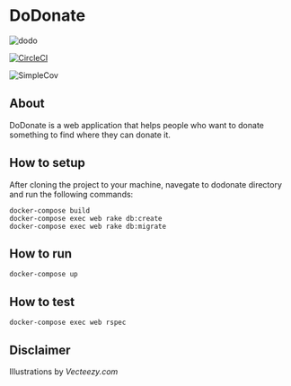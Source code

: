 # DoDonate
![dodo](https://i.imgur.com/Qx6aIEb.jpg)

[![CircleCI](https://circleci.com/bb/doislan/dodonate.svg?style=shield)](https://circleci.com/bb/doislan/dodonate)

![SimpleCov](https://bitbucket.org/doislan/dodonate/raw/master/coverage/coverage.svg?style=svg)

## About
DoDonate is a web application that helps people who want to donate something to find where they can donate it.

## How to setup
After cloning the project to your machine, navegate to dodonate directory and run the following commands:

```
docker-compose build
docker-compose exec web rake db:create
docker-compose exec web rake db:migrate
```

## How to run
```
docker-compose up
```

## How to test
```
docker-compose exec web rspec
```

## Disclaimer
Illustrations by *Vecteezy.com*